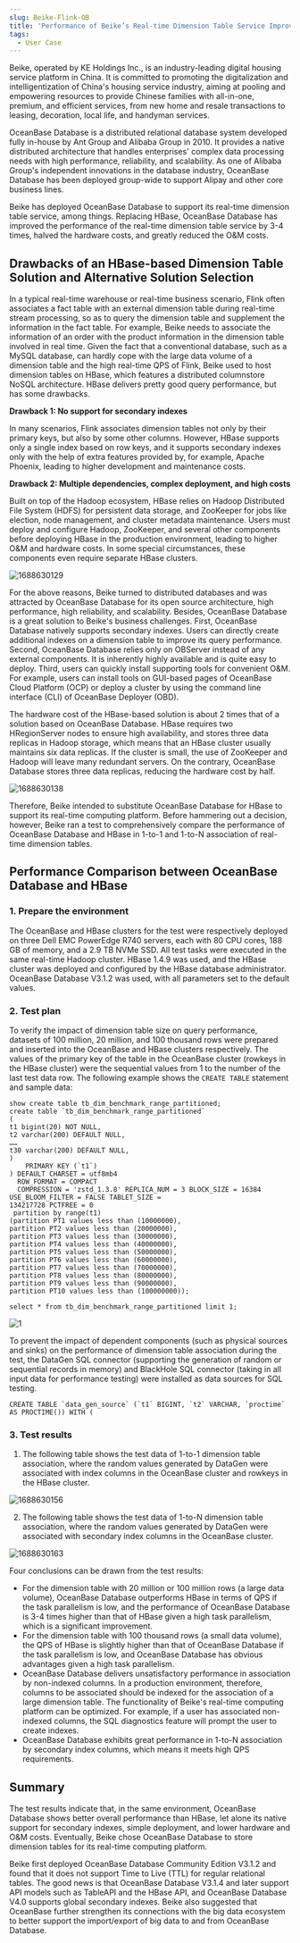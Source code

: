 ```yaml
---
slug: Beike-Flink-OB
title: 'Performance of Beike’s Real-time Dimension Table Service Improved by 3-4 Times Based on a Flink + OceanBase Solution'
tags:
  - User Case
---
```


Beike, operated by KE Holdings Inc., is an industry-leading digital housing service platform in China. It is committed to promoting the digitalization and intelligentization of China's housing service industry, aiming at pooling and empowering resources to provide Chinese families with all-in-one, premium, and efficient services, from new home and resale transactions to leasing, decoration, local life, and handyman services.

OceanBase Database is a distributed relational database system developed fully in-house by Ant Group and Alibaba Group in 2010. It provides a native distributed architecture that handles enterprises' complex data processing needs with high performance, reliability, and scalability. As one of Alibaba Group's independent innovations in the database industry, OceanBase Database has been deployed group-wide to support Alipay and other core business lines.

Beike has deployed OceanBase Database to support its real-time dimension table service, among things. Replacing HBase, OceanBase Database has improved the performance of the real-time dimension table service by 3-4 times, halved the hardware costs, and greatly reduced the O&M costs.

**Drawbacks of an HBase-based Dimension Table Solution and Alternative Solution Selection**
--------------------------

In a typical real-time warehouse or real-time business scenario, Flink often associates a fact table with an external dimension table during real-time stream processing, so as to query the dimension table and supplement the information in the fact table. For example, Beike needs to associate the information of an order with the product information in the dimension table involved in real time. Given the fact that a conventional database, such as a MySQL database, can hardly cope with the large data volume of a dimension table and the high real-time QPS of Flink, Beike used to host dimension tables on HBase, which features a distributed columnstore NoSQL architecture. HBase delivers pretty good query performance, but has some drawbacks.

**Drawback 1: No support for secondary indexes**

In many scenarios, Flink associates dimension tables not only by their primary keys, but also by some other columns. However, HBase supports only a single index based on row keys, and it supports secondary indexes only with the help of extra features provided by, for example, Apache Phoenix, leading to higher development and maintenance costs.

**Drawback 2: Multiple dependencies, complex deployment, and high costs**

Built on top of the Hadoop ecosystem, HBase relies on Hadoop Distributed File System (HDFS) for persistent data storage, and ZooKeeper for jobs like election, node management, and cluster metadata maintenance. Users must deploy and configure Hadoop, ZooKeeper, and several other components before deploying HBase in the production environment, leading to higher O&M and hardware costs. In some special circumstances, these components even require separate HBase clusters.

![1688630129](/img/blogs/users/Beike-Flink-OB/image/1688630129100.png)

For the above reasons, Beike turned to distributed databases and was attracted by OceanBase Database for its open source architecture, high performance, high reliability, and scalability. Besides, OceanBase Database is a great solution to Beike's business challenges. First, OceanBase Database natively supports secondary indexes. Users can directly create additional indexes on a dimension table to improve its query performance. Second, OceanBase Database relies only on OBServer instead of any external components. It is inherently highly available and is quite easy to deploy. Third, users can quickly install supporting tools for convenient O&M. For example, users can install tools on GUI-based pages of OceanBase Cloud Platform (OCP) or deploy a cluster by using the command line interface (CLI) of OceanBase Deployer (OBD).

The hardware cost of the HBase-based solution is about 2 times that of a solution based on OceanBase Database. HBase requires two HRegionServer nodes to ensure high availability, and stores three data replicas in Hadoop storage, which means that an HBase cluster usually maintains six data replicas. If the cluster is small, the use of ZooKeeper and Hadoop will leave many redundant servers. On the contrary, OceanBase Database stores three data replicas, reducing the hardware cost by half.

![1688630138](/img/blogs/users/Beike-Flink-OB/image/1688630138927.png)

Therefore, Beike intended to substitute OceanBase Database for HBase to support its real-time computing platform. Before hammering out a decision, however, Beike ran a test to comprehensively compare the performance of OceanBase Database and HBase in 1-to-1 and 1-to-N association of real-time dimension tables.

**Performance Comparison between OceanBase Database and HBase**
--------------------------

### 1. Prepare the environment

The OceanBase and HBase clusters for the test were respectively deployed on three Dell EMC PowerEdge R740 servers, each with 80 CPU cores, 188 GB of memory, and a 2.9 TB NVMe SSD. All test tasks were executed in the same real-time Hadoop cluster. HBase 1.4.9 was used, and the HBase cluster was deployed and configured by the HBase database administrator. OceanBase Database V3.1.2 was used, with all parameters set to the default values.

### 2. Test plan

To verify the impact of dimension table size on query performance, datasets of 100 million, 20 million, and 100 thousand rows were prepared and inserted into the OceanBase and HBase clusters respectively. The values of the primary key of the table in the OceanBase cluster (rowkeys in the HBase cluster) were the sequential values from 1 to the number of the last test data row. The following example shows the `CREATE TABLE` statement and sample data:

    show create table tb_dim_benchmark_range_partitioned;
    create table `tb_dim_benchmark_range_partitioned`
    ( 
    t1 bigint(20) NOT NULL,
    t2 varchar(200) DEFAULT NULL, 
    ……
    t30 varchar(200) DEFAULT NULL,
    )
        PRIMARY KEY (`t1`)
    ) DEFAULT CHARSET = utf8mb4
      ROW_FORMAT = COMPACT
      COMPRESSION = 'zstd_1.3.8' REPLICA_NUM = 3 BLOCK_SIZE = 16384 USE_BLOOM_FILTER = FALSE TABLET_SIZE =
    134217728 PCTFREE = 0
     partition by range(t1)
    (partition PT1 values less than (10000000),
    partition PT2 values less than (20000000),
    partition PT3 values less than (30000000),
    partition PT4 values less than (40000000),
    partition PT5 values less than (50000000),
    partition PT6 values less than (60000000),
    partition PT7 values less than (70000000),
    partition PT8 values less than (80000000),
    partition PT9 values less than (90000000),
    partition PT10 values less than (100000000));
    
    select * from tb_dim_benchmark_range_partitioned limit 1;
![1](/img/blogs/users/Beike-Flink-OB/image/1.png)

To prevent the impact of dependent components (such as physical sources and sinks) on the performance of dimension table association during the test, the DataGen SQL connector (supporting the generation of random or sequential records in memory) and BlackHole SQL connector (taking in all input data for performance testing) were installed as data sources for SQL testing.

    CREATE TABLE `data_gen_source` (`t1` BIGINT, `t2` VARCHAR, `proctime` AS PROCTIME()) WITH (

### 3. Test results

1) The following table shows the test data of 1-to-1 dimension table association, where the random values generated by DataGen were associated with index columns in the OceanBase cluster and rowkeys in the HBase cluster.

![1688630156](/img/blogs/users/Beike-Flink-OB/image/1688630156052.png)

2) The following table shows the test data of 1-to-N dimension table association, where the random values generated by DataGen were associated with secondary index columns in the OceanBase cluster.

![1688630163](/img/blogs/users/Beike-Flink-OB/image/1688630163678.png)

Four conclusions can be drawn from the test results:

*   For the dimension table with 20 million or 100 million rows (a large data volume), OceanBase Database outperforms HBase in terms of QPS if the task parallelism is low, and the performance of OceanBase Database is 3-4 times higher than that of HBase given a high task parallelism, which is a significant improvement.
*   For the dimension table with 100 thousand rows (a small data volume), the QPS of HBase is slightly higher than that of OceanBase Database if the task parallelism is low, and OceanBase Database has obvious advantages given a high task parallelism.
*   OceanBase Database delivers unsatisfactory performance in association by non-indexed columns. In a production environment, therefore, columns to be associated should be indexed for the association of a large dimension table. The functionality of Beike's real-time computing platform can be optimized. For example, if a user has associated non-indexed columns, the SQL diagnostics feature will prompt the user to create indexes.
*   OceanBase Database exhibits great performance in 1-to-N association by secondary index columns, which means it meets high QPS requirements.

**Summary**
------

The test results indicate that, in the same environment, OceanBase Database shows better overall performance than HBase, let alone its native support for secondary indexes, simple deployment, and lower hardware and O&M costs. Eventually, Beike chose OceanBase Database to store dimension tables for its real-time computing platform.

Beike first deployed OceanBase Database Community Edition V3.1.2 and found that it does not support Time to Live (TTL) for regular relational tables. The good news is that OceanBase Database V3.1.4 and later support API models such as TableAPI and the HBase API, and OceanBase Database V4.0 supports global secondary indexes. Beike also suggested that OceanBase further strengthen its connections with the big data ecosystem to better support the import/export of big data to and from OceanBase Database.